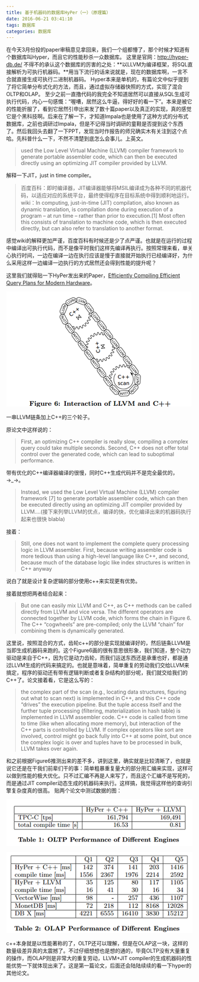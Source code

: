 ```yaml
---
title: 基于机器码的数据库HyPer（一）（原理篇）
date: 2016-06-21 03:41:10
tags: 数据库
categories: 数据库
---
```



在今天3月份投的paper审稿意见拿回来，我们一个组都懵了，那个时候才知道有个数据库叫Hyper，而且它的性能秒杀一众数据库。
这里是官网：http://hyper-db.de/
不得不的承认这个数据库的厉害的之处：**以LLVM为编译框架，将SQL直接解析为可执行机器码。**用当下流行的话来说就是，现在的数据库啊，一言不合就直接生成可执行二进制机器码。
Hyper本来是单机的，有篇论文中似乎提到了将它简单分布式化的方法，而且，通过虚拟存储器快照的方式，实现了混合OLTP和OLAP。
至少之前一直撸代码的我完全不知道居然可以直接从SQL生成可执行代码，内心一句感慨：“喔嘈，居然这么牛逼，得好好的看一下”。本来是被它的性能折服了，看到它居然引申出来发了数十篇paper以及真正的实现，真的感觉它是个黑科技啊。后来在了解一下，才知道Impala也是使用了这种方式的分布式数据库，之前也调研过Impala，但是不记得当时调研的童鞋是否提到这个东西了。然后我回头去翻了一下PPT，发现当时作报告的师兄确实木有关注到这个点哈。先科普什么一下，不然不清楚到底怎么会事儿。上英文。

>used the Low Level Virtual Machine (LLVM) compiler framework to generate portable assembler code, which can then be executed directly using an optimizing JIT compiler provided by LLVM. 

解释一下JIT，just in time compiler。
>百度百科：即时编译器，JIT编译器能够将MSIL编译成为各种不同的机器代码，以适应对应的系统平台，最终使得程序在目标系统中得到顺利地运行。
wiki：In computing, just-in-time (JIT) compilation, also known as dynamic translation, is compilation done during execution of a program – at run time – rather than prior to execution.[1] Most often this consists of translation to machine code, which is then executed directly, but can also refer to translation to another format.

感觉wiki的解释更加严谨，百度百科有时候还是少了点严谨。也就是在运行的过程中编译出可执行代码，而不是像平时我们这样先编译再执行。按照常理来看，单关心执行时间，一边在编译一边在执行应该是慢于直接就开始执行已经编译好，为什么采用这样一边编译一边执行的方式居然还会得到性能的提升呢？

这里我们就得贴一下HyPer发出来的Paper，[Efficiently Compiling Efficient Query Plans for Modern Hardware](http://www.vldb.org/pvldb/vol4/p539-neumann.pdf)。

![Hyper_LLVM_C++](/images/hyper-llvm-c++.png)

一串LLVM链条加上C++的三个轮子。

原论文中这样说的：

> First, an optimizing C++ compiler is really slow, compiling a complex query could take multiple seconds. 
Second, C++ does not offer total control over the generated code, which can lead to suboptimal performance. 

带有优化的C++编译器编译的很慢，同时C++生成代码并不是完全最优的，→_→。

>Instead, we used the Low Level Virtual Machine (LLVM) compiler framework [7] to generate portable assembler code, which can then be executed directly using an optimizing JIT compiler provided by LLVM....(接下来列举LLVM的优点，编译的快，优化编译出来的机器码执行起来也很快 blabla)

接着：

>Still, one does not want to implement the complete query processing logic in LLVM assembler. 
First, because writing assembler code is more tedious than using a high-level language like C++, and second, because much of the database logic like index structures is written in C++ anyway

说白了就是设计复杂逻辑的部分使用c++来实现更有优势。

接着就想把两者结合起来：

>But one can easily mix LLVM and C++, as C++ methods can be called directly from LLVM and vice versa. 
The different operators are connected together by LLVM code, which forms the chain in Figure 6. The C++ “cogwheels” are pre-compiled; only the LLVM “chain” for combining them is dynamically generated.

这里说，按照混合的方式，齿轮c++的部分是实现就编译好的，然后链条LLVM是当即生成机器码来跑的。这个Figure6画的很有意思很形象，我们知道，整个动力驱动是来自于C++，因为它是动力齿轮，而我们运送东西还是承重也好，都是通过LLVM生成的代码来搞定的。也就是意味着，简单重复的劳动我们交给LLVM来搞定，程序的驱动还有带有逻辑判断或者复杂结构的部分呢，我们就交给我们的C++了。论文接着看，它是这么写的：

>the complex part of the scan (e.g., locating data structures, figuring out what to scan next) is implemented in C++, and this C++ code “drives” the execution pipeline. But the tuple access itself and the further tuple processing (filtering, materialization in hash table) is implemented in LLVM assembler code. C++ code is called from time to time (like when allocating more memory), but interaction of the C++ parts is controlled by LLVM. If complex operators like sort are involved, control might go back fully into C++ at some point, but once the complex logic is
over and tuples have to be processed in bulk, LLVM takes over again.

和之前根据Figure6推测出来的差不多，讲到这里，确实就是比较清晰了，也就是说它还是在干我们前辈们干的事：简单粗暴重复量大的部分用汇编来实现，这样可以做到性能的极大优化。只不过汇编不再是人来写了，而且这个汇编不是写死的，而是通过JIT compiler动态生成的机器码来执行。这样搞，我觉得这样他的查询引擎复杂度真的很高。
贴两个论文中测试数据的图：

![hyper_oltp](/images/hyper-oltp.png)

![hyper_olap](/images/hyper-olap.png)

c++本身就是以性能著称的了，OLTP还可以理解，但是在OLAP这一块，这样的数量级差异真的太震撼了。不过仔细想想也是想的通的，毕竟OLTP没有大量重复的操作，而OLAP则是非常大的重复劳动，LLVM+JIT compiler的生成机器码的性能优势一下就体现出来了。这是第一篇论文，后面还会陆陆续续的看一下hyper的其他论文。

